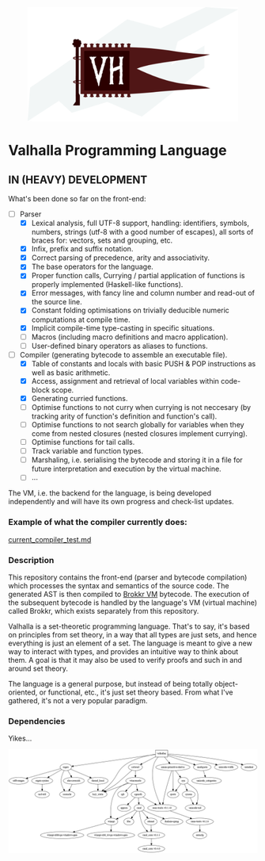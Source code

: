 <p align="center">
  <img alt="Valhalla Flag" height=230 src="https://github.com/Demonstrandum/valhalla/raw/master/assets/logo.svg.png" />
</p>

# Valhalla Programming Language

## IN (HEAVY) DEVELOPMENT

What's been done so far on the front-end:

- [ ] Parser
  - [x] Lexical analysis, full UTF-8 support, handling: identifiers,
        symbols, numbers, strings (utf-8 with a good number of escapes),
        all sorts of braces for: vectors, sets and grouping, etc.
  - [x] Infix, prefix and suffix notation.
  - [x] Correct parsing of precedence, arity and associativity.
  - [x] The base operators for the language.
  - [x] Proper function calls, Currying / partial application
        of functions is properly implemented (Haskell-like functions).
  - [x] Error messages, with fancy line and column number and read-out of the source line.
  - [x] Constant folding optimisations on trivially deducible
        numeric computations at compile time.
  - [x] Implicit compile-time type-casting in specific situations.
  - [ ] Macros (including macro definitions and macro application).
  - [ ] User-defined binary operators as aliases to functions.
- [ ] Compiler (generating bytecode to assemble an executable file).
  - [x] Table of constants and locals with basic PUSH & POP
        instructions as well as basic arithmetic.
  - [x] Access, assignment and retrieval of local variables within
        code-block scope.
  - [x] Generating curried functions.
  - [ ] Optimise functions to not curry when currying is not neccesary (by tracking arity of
        function's definition and function's call).
  - [ ] Optimise functions to not search globally for variables when they
        come from nested closures (nested closures implement currying).
  - [ ] Optimise functions for tail calls.
  - [ ] Track variable and function types.
  - [ ] Marshaling, i.e. serialising the bytecode and storing it in a file
        for future interpretation and execution by the virtual machine.
  - [ ] ...

The VM, i.e. the backend for the language, is being developed independently
and will have its own progress and check-list updates.

### Example of what the compiler currently does:
[current_compiler_test.md](https://github.com/Demonstrandum/valhallac/current_compiler_test.md)

### Description

This repository contains the front-end (parser and
bytecode compilation) which processes the syntax and
semantics of the source code. The generated AST is then
compiled to [Brokkr VM](https://github.com/Demonstrandum/brokkr) bytecode.
The execution of the subsequent bytecode
is handled by the language's VM (virtual machine) called
Brokkr, which exists separately from this repository.

Valhalla is a set-theoretic programming language.
That's to say, it's based on principles from set theory,
in a way that all types are just sets, and hence everything
is just an element of a set. The language is meant to give a
new way to interact with types, and provides an intuitive way to
think about them.  A goal is that it may also be used to
verify proofs and such in and around set theory.

The language is a general purpose, but instead of being totally object-oriented,
or functional, etc., it's just set theory based.  From what I've
gathered, it's not a very popular paradigm.

### Dependencies
Yikes...

![deps](https://github.com/Demonstrandum/valhalla/raw/master/graph.png)